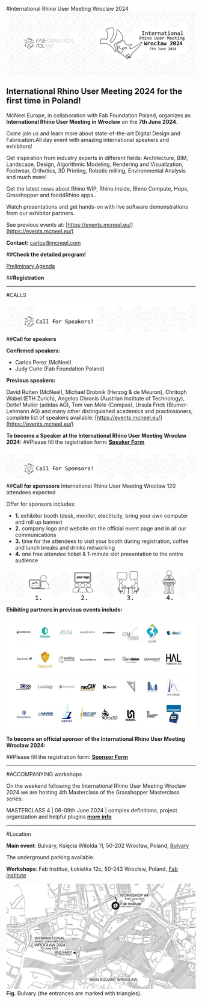 








#International Rhino User Meeting Wroclaw 2024
![](nav/assets/events/RUM-banner.jpg)

## **International Rhino User Meeting 2024 for the first time in Poland!**


McNeel Europe, in collaboration with Fab Foundation Poland, organizes an **International Rhino User Meeting in Wrocław** on the **7th June 2024**.

Come join us and learn more about state-of-the-art Digital Design and Fabrication.All day event with amazing international speakers and exhibitors!

Get inspiration from industry experts in different fields: Architecture, BIM, Landscape, Design, Algorithmic Modeling, Rendering and Visualization, Footwear, Orthotics, 3D Printing, Robotic milling, Environmental Analysis and much more!

Get the latest news about Rhino WIP, Rhino.Inside, Rhino Compute, Hops, Grasshopper and food4Rhino apps..

Watch presentations and get hands-on with live software demonstrations from our exhibitor partners.

See previous events at: [https://events.mcneel.eu/](https://events.mcneel.eu/)

**Contact:** carlos@mcneel.com



##**Check the detailed program!**

[Preliminary Agenda](https://docs.google.com/document/d/1o1dcEfPtly8Wxo-IktzwI-nctwLoe6BelZDURPr2yFs/edit?usp=sharing)


##**Registration**

<div id="eventbrite-widget-container-876673232237"></div>

<script src="https://www.eventbrite.com/static/widgets/eb_widgets.js"></script>

<script type="text/javascript">
    var exampleCallback = function() {
        console.log('Order complete!');
    };

    window.EBWidgets.createWidget({
        // Required
        widgetType: 'checkout',
        eventId: '876673232237',
        iframeContainerId: 'eventbrite-widget-container-876673232237',

        // Optional
        iframeContainerHeight: 425,  // Widget height in pixels. Defaults to a minimum of 425px if not provided
        onOrderComplete: exampleCallback  // Method called when an order has successfully completed
    });
</script>

_________


#CALLS

![](nav/assets/events/call-speakers.jpg)
##**Call for speakers**


**Confirmed speakers:**

- Carlos Perez (McNeel)
- Judy Curie (Fab Foundation Poland)


**Previous speakers:**

David Rutten (McNeel), Michael Drobnik (Herzog & de Meuron), Chritoph Wabel (ETH Zurich), Angelos Chronis (Austrian Institute of Technology), Detlef Muller (adidas AG), Tom van Mele (Compas), Ursula Frick (Blumer-Lehmann AG)
and many other distinguished academics and practiosioners, complete list of speakers available: [https://events.mcneel.eu/](https://events.mcneel.eu/)


**To become a Speaker at the International Rhino User Meeting Wrocław 2024:**
##Please fill the registration form: [**Speaker Form**](https://forms.gle/KstCTbLRr9ZhQZAG9)


![](nav/assets/events/call-sponsors.jpg)
##**Call for sponsosrs**
International Rhino User Meeting Wroclaw
120 attendees expected

Offer for sponsors includes:


- **1.** exhibitor booth (desk, monitor, electricity, bring your own computer and roll up banner)
- **2.**  company logo and website on the official event page and in all our communications
- **3.**  time for the attendees to visit your booth during registration, coffee and lunch breaks and drinks networking
- **4.** one free attendee ticket & 1-minute slot presentation to the entire audience


![](nav/assets/events/sponsors.jpg)

**Ehibiting partners in previous events include:**

![](nav/assets/events/rhino-partners1.jpg)
![](nav/assets/events/rhino-partners2.jpg)

**To become an official sponsor of the International Rhino User Meeting Wrocław 2024:**

##Please fill the registration form: [**Sponsor Form**](https://forms.gle/1EYbVYgpA7QnYEYk9)


______
#ACCOMPANYING workshops

On the weekend following the International Rhino User Meeting Wroclaw 2024 we are hosting 4th Masterclass of the Grasshopper Masterclass series:

MASTERCLASS 4 | 08-09th June 2024 | complex definitions, project organization and helpful plugins
[**more info**](fabfoundation.pl/ghmasterclass)

_______
#Location

**Main event**: Bulvary, Księcia Witolda 11, 50-202 Wrocław, Poland, [Bulvary](https://bulvary.pl/)

The underground parking available.


**Workshops**: Fab Institue, Łokietka 12c, 50-243 Wrocław, Poland, [Fab Institute](https://fabfoundation.pl/nav/fablabs/fab-institute/)

![](nav/assets/events/RUM-location.jpg)
**Fig.**  Bulvary (the entrances are marked with triangles).
